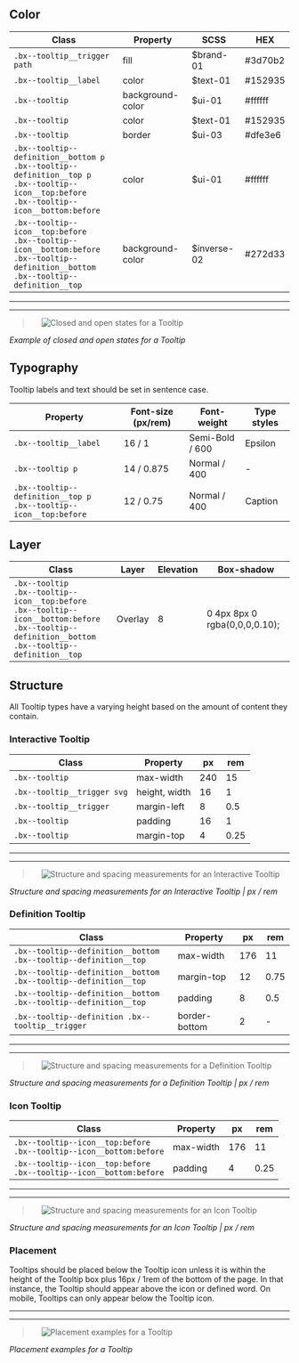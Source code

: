 ## Color
| Class                      | Property         | SCSS      | HEX       |
|----------------------------|------------------|-----------|-----------|
|`.bx--tooltip__trigger path`| fill             | $brand-01 | #3d70b2   |
|`.bx--tooltip__label`       | color            | $text-01  | #152935   |
|`.bx--tooltip`              | background-color | $ui-01    | #ffffff   |
|`.bx--tooltip`              | color            | $text-01  | #152935   |
|`.bx--tooltip`              | border           | $ui-03    | #dfe3e6   |
|`.bx--tooltip--definition__bottom p` </br> `.bx--tooltip--definition__top p` </br> `.bx--tooltip--icon__top:before` </br> `.bx--tooltip--icon__bottom:before` | color    | $ui-01  | #ffffff   |
|`.bx--tooltip--icon__top:before` </br> `.bx--tooltip--icon__bottom:before` </br> `.bx--tooltip--definition__bottom`</br> `.bx--tooltip--definition__top` | background-color | $inverse-02   | #272d33   |



---
***
> 
![Closed and open states for a Tooltip](images/tooltip-style-1.png)

_Example of closed and open states for a Tooltip_

## Typography
Tooltip labels and text should be set in sentence case.

| Property                                                                 | Font-size (px/rem)| Font-weight    | Type styles|
|--------------------------------------------------------------------------|-------------------|----------------|------------|
| `.bx--tooltip__label`                                                    | 16 / 1            | Semi-Bold / 600| Epsilon    |
| `.bx--tooltip p`                                                         | 14 / 0.875        | Normal / 400   | -          |
| `.bx--tooltip--definition__top p` </br> `.bx--tooltip--icon__top:before` | 12 / 0.75         | Normal / 400   | Caption    |

## Layer
| Class      | Layer    | Elevation| Box-shadow                     |
|------------|----------|----------|--------------------------------|
| `.bx--tooltip` </br> `.bx--tooltip--icon__top:before` </br> `.bx--tooltip--icon__bottom:before ` </br> `.bx--tooltip--definition__bottom` </br> `.bx--tooltip--definition__top`     | Overlay  | 8        | 0 4px 8px 0 rgba(0,0,0,0.10);  |


## Structure

All Tooltip types have a varying height based on the amount of content they contain.


### Interactive Tooltip

| Class                      |   Property    | px    | rem   |
|----------------------------|---------------|-------|-------|
| `.bx--tooltip`             | max-width     | 240   | 15    |
| `.bx--tooltip__trigger svg`| height, width | 16    | 1     |
| `.bx--tooltip__trigger`    | margin-left   | 8     | 0.5   |
| `.bx--tooltip`             | padding       | 16    | 1     |
| `.bx--tooltip`             | margin-top    | 4     | 0.25  |



---
***
> 
![Structure and spacing measurements for an Interactive Tooltip](images/tooltip-style-2.png)

_Structure and spacing measurements for an Interactive Tooltip | px / rem_


### Definition Tooltip

| Class                                                                    | Property     | px  | rem  |
|--------------------------------------------------------------------------|--------------|-----|------|
| `.bx--tooltip--definition__bottom` </br> `.bx--tooltip--definition__top` | max-width    | 176 | 11   |
| `.bx--tooltip--definition__bottom` </br> `.bx--tooltip--definition__top` | margin-top   | 12  | 0.75 |
| `.bx--tooltip--definition__bottom` </br> `.bx--tooltip--definition__top` | padding      | 8   | 0.5  |
| `.bx--tooltip--definition .bx--tooltip__trigger`                         | border-bottom| 2   | -    |


---
***
> 
![Structure and spacing measurements for a Definition Tooltip](images/tooltip-style-3.png)

_Structure and spacing measurements for a Definition Tooltip | px / rem_

### Icon Tooltip

| Class                                                                      |   Property | px  | rem  |
|----------------------------------------------------------------------------|------------|-----|------|
| `.bx--tooltip--icon__top:before` </br> `.bx--tooltip--icon__bottom:before` | max-width  | 176 | 11   |
| `.bx--tooltip--icon__top:before` </br> `.bx--tooltip--icon__bottom:before` | padding    | 4   | 0.25 |

---
***
> 
![Structure and spacing measurements for an Icon Tooltip](images/tooltip-style-4.png)

_Structure and spacing measurements for an Icon Tooltip | px / rem_

### Placement
Tooltips should be placed below the Tooltip icon unless it is within the height of the Tooltip box plus 16px / 1rem of the bottom of the page. In that instance, the Tooltip should appear above the icon or defined word. On mobile, Tooltips can only appear below the Tooltip icon.

---
***
> 
![Placement examples for a Tooltip](images/tooltip-style-5.png)

_Placement examples for a Tooltip_
